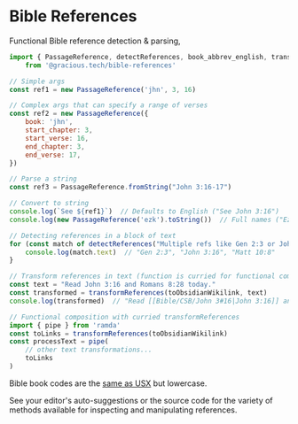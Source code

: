 # Bible References

Functional Bible reference detection & parsing,


```js
import { PassageReference, detectReferences, book_abbrev_english, transformReferences, toObsidianWikilink }
    from '@gracious.tech/bible-references'

// Simple args
const ref1 = new PassageReference('jhn', 3, 16)

// Complex args that can specify a range of verses
const ref2 = new PassageReference({
    book: 'jhn',
    start_chapter: 3,
    start_verse: 16,
    end_chapter: 3,
    end_verse: 17,
})

// Parse a string
const ref3 = PassageReference.fromString("John 3:16-17")

// Convert to string
console.log(`See ${ref1}`)  // Defaults to English ("See John 3:16")
console.log(new PassageReference('ezk').toString())  // Full names ("Ezekiel")

// Detecting references in a block of text
for (const match of detectReferences("Multiple refs like Gen 2:3 or John 3:16 and Matt 10:8")){
    console.log(match.text)  // "Gen 2:3", "John 3:16", "Matt 10:8"
}

// Transform references in text (function is curried for functional composition)
const text = "Read John 3:16 and Romans 8:28 today."
const transformed = transformReferences(toObsidianWikilink, text)
console.log(transformed)  // "Read [[Bible/CSB/John 3#16|John 3:16]] and [[Bible/CSB/Romans 8#28|Romans 8:28]] today."

// Functional composition with curried transformReferences
import { pipe } from 'ramda'
const toLinks = transformReferences(toObsidianWikilink)
const processText = pipe(
    // other text transformations...
    toLinks
)
```

Bible book codes are the [same as USX](https://ubsicap.github.io/usx/vocabularies.html#usx-vocab-bookcode) but lowercase.

See your editor's auto-suggestions or the source code for the variety of methods available for inspecting and manipulating references.
